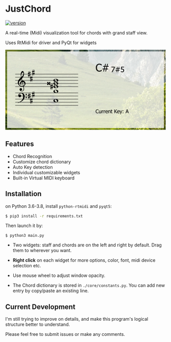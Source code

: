 # JustChord
[![version](https://img.shields.io/badge/version-1.1.4_dev-green.svg)](https://semver.org)

A real-time (Midi) visualization tool for chords with grand staff view.

Uses RtMidi for driver and PyQt for widgets 

![](./sample.png)
## Features
- Chord Recognition
- Customize chord dictionary
- Auto Key detection
- Individual customizable widgets
- Built-in Virtual MIDI keyboard

## Installation

on Python 3.6-3.8, install `python-rtmidi` and `pyqt5`:

```bash
$ pip3 install -r requirements.txt
```

 Then launch it by:

```
$ python3 main.py
```

- Two widgets: staff and chords are on the left and right by default. Drag them to wherever you want.

- **Right click** on each widget for more options, color, font, midi device selection etc.

- Use mouse wheel to adjust window opacity. 

- The Chord dictionary is stored in `./core/constants.py`. You can add new entry by copy/paste an existing line.

## Current Development

I'm still trying to improve on details, and make this program's logical structure better to understand.

Please feel free to submit issues or make any comments. 

